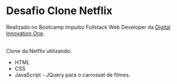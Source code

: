 # Desafio Clone Netflix

 
Realizado no Bootcamp Impulso Fullstack Web Developer da [Digital Innovation One](https://www.dio.me/).

<br />Clone da Netflix utilizando:
- HTML
- CSS
- JavaScript - JQuery para o carrossel de filmes.
